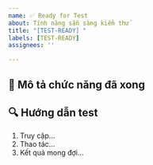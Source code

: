 ```yaml
---
name: ✅ Ready for Test
about: Tính năng sẵn sàng kiểm thử
title: "[TEST-READY] "
labels: [TEST-READY]
assignees: ''

---
```


## 🧪 Mô tả chức năng đã xong

## 🔍 Hướng dẫn test
1. Truy cập...
2. Thao tác...
3. Kết quả mong đợi...
